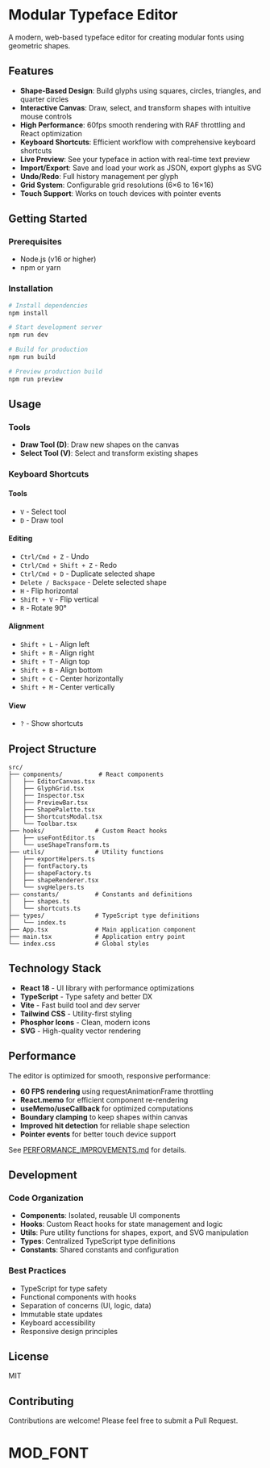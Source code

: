 # Modular Typeface Editor

A modern, web-based typeface editor for creating modular fonts using geometric shapes.

## Features

- **Shape-Based Design**: Build glyphs using squares, circles, triangles, and quarter circles
- **Interactive Canvas**: Draw, select, and transform shapes with intuitive mouse controls
- **High Performance**: 60fps smooth rendering with RAF throttling and React optimization
- **Keyboard Shortcuts**: Efficient workflow with comprehensive keyboard shortcuts
- **Live Preview**: See your typeface in action with real-time text preview
- **Import/Export**: Save and load your work as JSON, export glyphs as SVG
- **Undo/Redo**: Full history management per glyph
- **Grid System**: Configurable grid resolutions (6×6 to 16×16)
- **Touch Support**: Works on touch devices with pointer events

## Getting Started

### Prerequisites

- Node.js (v16 or higher)
- npm or yarn

### Installation

```bash
# Install dependencies
npm install

# Start development server
npm run dev

# Build for production
npm run build

# Preview production build
npm run preview
```

## Usage

### Tools

- **Draw Tool (D)**: Draw new shapes on the canvas
- **Select Tool (V)**: Select and transform existing shapes

### Keyboard Shortcuts

#### Tools
- `V` - Select tool
- `D` - Draw tool

#### Editing
- `Ctrl/Cmd + Z` - Undo
- `Ctrl/Cmd + Shift + Z` - Redo
- `Ctrl/Cmd + D` - Duplicate selected shape
- `Delete / Backspace` - Delete selected shape
- `H` - Flip horizontal
- `Shift + V` - Flip vertical
- `R` - Rotate 90°

#### Alignment
- `Shift + L` - Align left
- `Shift + R` - Align right
- `Shift + T` - Align top
- `Shift + B` - Align bottom
- `Shift + C` - Center horizontally
- `Shift + M` - Center vertically

#### View
- `?` - Show shortcuts

## Project Structure

```
src/
├── components/          # React components
│   ├── EditorCanvas.tsx
│   ├── GlyphGrid.tsx
│   ├── Inspector.tsx
│   ├── PreviewBar.tsx
│   ├── ShapePalette.tsx
│   ├── ShortcutsModal.tsx
│   └── Toolbar.tsx
├── hooks/              # Custom React hooks
│   ├── useFontEditor.ts
│   └── useShapeTransform.ts
├── utils/              # Utility functions
│   ├── exportHelpers.ts
│   ├── fontFactory.ts
│   ├── shapeFactory.ts
│   ├── shapeRenderer.tsx
│   └── svgHelpers.ts
├── constants/          # Constants and definitions
│   ├── shapes.ts
│   └── shortcuts.ts
├── types/              # TypeScript type definitions
│   └── index.ts
├── App.tsx             # Main application component
├── main.tsx            # Application entry point
└── index.css           # Global styles

```

## Technology Stack

- **React 18** - UI library with performance optimizations
- **TypeScript** - Type safety and better DX
- **Vite** - Fast build tool and dev server
- **Tailwind CSS** - Utility-first styling
- **Phosphor Icons** - Clean, modern icons
- **SVG** - High-quality vector rendering

## Performance

The editor is optimized for smooth, responsive performance:

- **60 FPS rendering** using requestAnimationFrame throttling
- **React.memo** for efficient component re-rendering
- **useMemo/useCallback** for optimized computations
- **Boundary clamping** to keep shapes within canvas
- **Improved hit detection** for reliable shape selection
- **Pointer events** for better touch device support

See [PERFORMANCE_IMPROVEMENTS.md](./PERFORMANCE_IMPROVEMENTS.md) for details.

## Development

### Code Organization

- **Components**: Isolated, reusable UI components
- **Hooks**: Custom React hooks for state management and logic
- **Utils**: Pure utility functions for shapes, export, and SVG manipulation
- **Types**: Centralized TypeScript type definitions
- **Constants**: Shared constants and configuration

### Best Practices

- TypeScript for type safety
- Functional components with hooks
- Separation of concerns (UI, logic, data)
- Immutable state updates
- Keyboard accessibility
- Responsive design principles

## License

MIT

## Contributing

Contributions are welcome! Please feel free to submit a Pull Request.

# MOD_FONT
